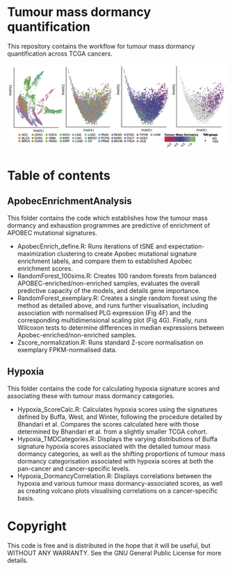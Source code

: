 # Tumour mass dormancy quantification

This repository contains the workflow for tumour mass dormancy quantification across TCGA cancers.

![alt text](PHATE_analysis/Figures/Figure1_top.jpg)

# Table of contents

## ApobecEnrichmentAnalysis

This folder contains the code which establishes how the tumour mass dormancy and exhaustion programmes are predictive of enrichment of APOBEC mutational signatures.

- ApobecEnrich_define.R: Runs iterations of tSNE and expectation-maximization clustering to create Apobec mutational signature enrichment labels, and compare them to established Apobec enrichment scores.
- RandomForest_100sims.R: Creates 100 random forests from balanced APOBEC-enriched/non-enriched samples, evaluates the overall predictive capacity of the models, and details gene importance.
- RandomForest_exemplary.R: Creates a single random forest using the method as detailed above, and runs further visualisation, including association with normalised PLG expression (Fig 4F) and the corresponding multidimensional scaling plot (Fig 4G). Finally, runs Wilcoxon tests to determine differences in median expressions between Apobec-enriched/non-enriched samples.
- Zscore_normalization.R: Runs standard Z-score normalisation on exemplary FPKM-normalised data.

## Hypoxia

This folder contains the code for calculating hypoxia signature scores and associating these with tumour mass dormancy categories.

- Hypoxia_ScoreCalc.R: Calculates hypoxia scores using the signatures defined by Buffa, West, and Winter, following the procedure detailed by Bhandari et al. Compares the scores calculated here with those determined by Bhandari et al. from a slightly smaller TCGA cohort.
- Hypoxia_TMDCategories.R: Displays the varying distributions of Buffa signature hypoxia scores associated with the detailed tumour mass dormancy categories, as well as the shifting proportions of tumour mass dormancy categorisation associated with hypoxia scores at both the pan-cancer and cancer-specific levels.
- Hypoxia_DormancyCorrelation.R: Displays correlations between the hypoxia and various tumour mass dormancy-associated scores, as well as creating volcano plots visualising correlations on a cancer-specific basis.

# Copyright

This code is free and is distributed in the hope that it will be useful, but WITHOUT ANY WARRANTY. See the GNU General Public License for more details.
